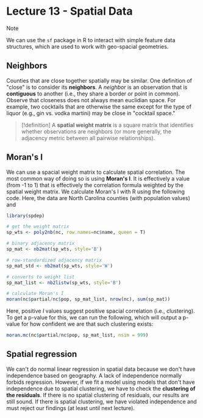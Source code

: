 # Lecture 13 - Spatial Data

> [!note]
> We can use the `sf` package in R to interact with simple feature data structures, which are used to work with geo-spacial geometries. 

## Neighbors

Counties that are close together spatially may be similar. One definition of "close" is to consider its **neighbors**. A *neighbor* is an observation that is **contiguous** to another (i.e., they share a border or point in common). Observe that closeness does not always mean euclidian space. For example, two cocktails that are otherwise the same except for the type of liquor (e.g., gin vs. vodka martini) may be close in "cocktail space."

> [!definition]
> A **spatial weight matrix** is a square matrix that identifies whether observations are neighbors (or more generally, the adjacency metric between all pairwise relationships).

## Moran's I

We can use a spacial weight matrix to calculate spatial correlation. The most common way of doing so is using **Moran's I**. It is effectively a value (from -1 to 1) that is effectively the correlation formula weighted by the spatial weight matrix. We calculate Moran's I with R using the following code. Here, the data are North Carolina counties (with population values) and 

```R
library(spdep)

# get the weight matrix
sp_wts <- poly2nb(nc, row.names=nc$name, queen = T)

# binary adjacency matrix
sp_mat <- nb2mat(sp_wts, style='B')

# row-standardized adjacency matrix
sp_mat_std <- nb2mat(sp_wts, style='W')

# converts to weight list
sp_mat_list <- nb2listw(sp_wts, style='B')

# calculate Moran's I
moran(nc$partial/nc$pop, sp_mat_list, nrow(nc), sum(sp_mat))
```

Here, positive $I$ values suggest positive spacial correlation (i.e., clustering). To get a p-value for this, we can run the following, which will output a p-value for how confident we are that such clustering exists:

```R
moran.mc(nc$partial/nc$pop, sp_mat_list, nsim = 999)
```

## Spatial regression

We can't do normal linear regression in spatial data because we don't have independence based on geography. A lack of independence normally forbids regression. However, if we fit a model using models that don't have independence due to spatial clustering, we have to check the **clustering of the residuals**. If there is no spatial clustering of residuals, our results are still sound. If there is spatial clustering, we have violated independence and must reject our findings (at least until next lecture).
